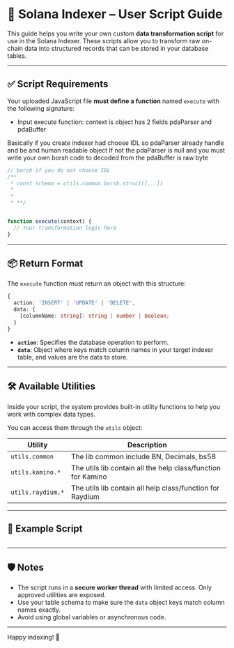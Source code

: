 # 🧩 Solana Indexer – User Script Guide

This guide helps you write your own custom **data transformation script** for use in the Solana Indexer. These scripts allow you to transform raw on-chain data into structured records that can be stored in your database tables.

---

## ✅ Script Requirements

Your uploaded JavaScript file **must define a function** named `execute` with the following signature:

* Input execute function: context is object has 2 fields
pdaParser and pdaBuffer

Basically if you create indexer had choose IDL so pdaParser already handle and be and human readable object
If not the pdaParser is null and you must write your own borsh code to decoded from the pdaBuffer is raw byte

```js
// borsh if you do not choose IDL
/** 
 * const schema = utils.common.borsh.struct([...])
 * 
 * 
 * **/


function execute(context) {
  // Your transformation logic here
}
```

---

## 📦 Return Format

The `execute` function must return an object with this structure:

```ts
{
  action: 'INSERT' | 'UPDATE' | 'DELETE',
  data: {
    [columnName: string]: string | number | boolean;
  }
}
```

- **`action`**: Specifies the database operation to perform.
- **`data`**: Object where keys match column names in your target indexer table, and values are the data to store.

---

## 🛠️ Available Utilities

Inside your script, the system provides built-in utility functions to help you work with complex data types.

You can access them through the `utils` object:

| Utility           | Description                                                  |
| ----------------- | ------------------------------------------------------------ |
| `utils.common`    | The lib common include BN, Decimals, bs58                    |
| `utils.kamino.*`  | The utils lib contain all the help class/function for Kamino |
| `utils.raydium.*` | The utils lib contain all help class/function for Raydium    |

---

## 📘 Example Script

```js

```

---

## 🛡️ Notes

- The script runs in a **secure worker thread** with limited access. Only approved utilities are exposed.
- Use your table schema to make sure the `data` object keys match column names exactly.
- Avoid using global variables or asynchronous code.
---

Happy indexing! 🚀
